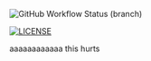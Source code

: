 ![GitHub Workflow Status (branch)](https://img.shields.io/github/actions/workflow/status/DHarris0n/sem/main.yml?branch=master)

[![LICENSE](https://img.shields.io/github/license/<github-username>/sem.svg?style=flat-square)](https://github.com/DHarris0n/sem/blob/master/LICENSE)

aaaaaaaaaaaa this hurts
